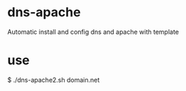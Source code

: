 # dns-apache
Automatic install and config dns and apache with template

# use
$ ./dns-apache2.sh domain.net
